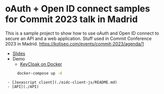 # oAuth + Open ID connect samples for Commit 2023 talk in Madrid

This is a sample project to show how to use oAuth and Open ID connect to secure an API and a web application.
Stuff used in Commit Conference 2023 in Madrid. https://koliseo.com/events/commit-2023/agenda/1

- [Slides](./slides.pdf)
- Demo
  - [KeyCloak on Docker](./docker-compose.yaml)
  ``` bash
    docker-compose up -d
 ```
  - [Javascript client](./oidc-client-js/README.md)
  - [API](./API)